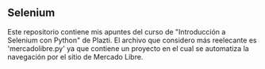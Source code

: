 ## Selenium

Este repositorio contiene mis apuntes del curso de "Introducción a Selenium con Python" de Plazti. El archivo que considero más reelecante es 
'mercadolibre.py' ya que contiene un proyecto en el cual se automatiza la navegación por el sitio de Mercado Libre.




